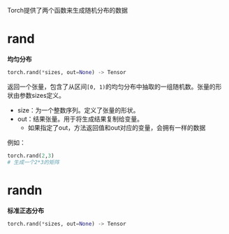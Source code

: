 Torch提供了两个函数来生成随机分布的数据
# rand
**均匀分布**

```python
torch.rand(*sizes, out=None) -> Tensor
```

返回一个张量，包含了从区间`[0, 1)`的均匀分布中抽取的一组随机数。张量的形状由参数sizes定义。
- size：为一个整数序列。定义了张量的形状。
- out：结果张量。用于将生成结果复制给变量。
	- 如果指定了out，方法返回值和out对应的变量，会拥有一样的数据

例如：
```python
torch.rand(2,3)
# 生成一个2*3的矩阵
```
# randn
**标准正态分布**
```python
torch.rand(*sizes, out=None) -> Tensor
``` 
